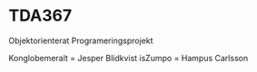 # TDA367
Objektorienterat Programeringsprojekt 

Konglobemeralt = Jesper Blidkvist
isZumpo = Hampus Carlsson
